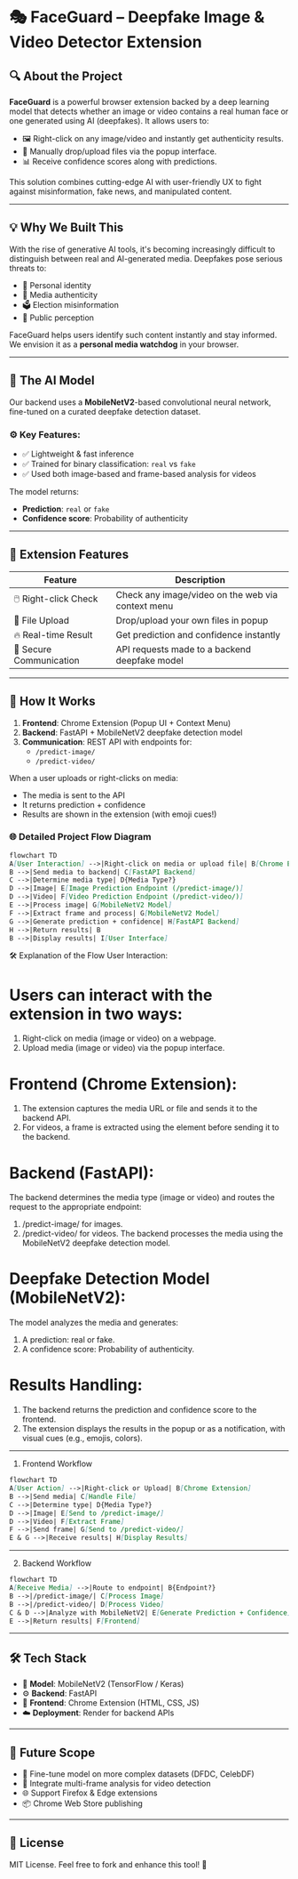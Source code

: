 # 🎭 FaceGuard – Deepfake Image & Video Detector Extension

## 🔍 About the Project

**FaceGuard** is a powerful browser extension backed by a deep learning model that detects whether an image or video contains a real human face or one generated using AI (deepfakes). It allows users to:

- 🖼️ Right-click on any image/video and instantly get authenticity results.
- 📁 Manually drop/upload files via the popup interface.
- 📊 Receive confidence scores along with predictions.

This solution combines cutting-edge AI with user-friendly UX to fight against misinformation, fake news, and manipulated content.

---

## 💡 Why We Built This

With the rise of generative AI tools, it's becoming increasingly difficult to distinguish between real and AI-generated media. Deepfakes pose serious threats to:

- 🔐 Personal identity
- 📰 Media authenticity
- 🗳️ Election misinformation
- 🧠 Public perception

FaceGuard helps users identify such content instantly and stay informed. We envision it as a **personal media watchdog** in your browser.

---

## 🧠 The AI Model

Our backend uses a **MobileNetV2**-based convolutional neural network, fine-tuned on a curated deepfake detection dataset.

### ⚙️ Key Features:

- ✅ Lightweight & fast inference
- ✅ Trained for binary classification: `real` vs `fake`
- ✅ Used both image-based and frame-based analysis for videos

The model returns:

- **Prediction**: `real` or `fake`
- **Confidence score**: Probability of authenticity

---

## 🧩 Extension Features

| Feature                 | Description                                       |
| ----------------------- | ------------------------------------------------- |
| 🖱️ Right-click Check    | Check any image/video on the web via context menu |
| 📁 File Upload          | Drop/upload your own files in popup               |
| 🔥 Real-time Result     | Get prediction and confidence instantly           |
| 🔐 Secure Communication | API requests made to a backend deepfake model     |

---

## 🚀 How It Works

1. **Frontend**: Chrome Extension (Popup UI + Context Menu)
2. **Backend**: FastAPI + MobileNetV2 deepfake detection model
3. **Communication**: REST API with endpoints for:
   - `/predict-image/`
   - `/predict-video/`

When a user uploads or right-clicks on media:

- The media is sent to the API
- It returns prediction + confidence
- Results are shown in the extension (with emoji cues!)

### 🌐 Detailed Project Flow Diagram

```markdown
flowchart TD
A[User Interaction] -->|Right-click on media or upload file| B[Chrome Extension]
B -->|Send media to backend| C[FastAPI Backend]
C -->|Determine media type| D{Media Type?}
D -->|Image| E[Image Prediction Endpoint (/predict-image/)]
D -->|Video| F[Video Prediction Endpoint (/predict-video/)]
E -->|Process image| G[MobileNetV2 Model]
F -->|Extract frame and process| G[MobileNetV2 Model]
G -->|Generate prediction + confidence| H[FastAPI Backend]
H -->|Return results| B
B -->|Display results| I[User Interface]
```

🛠️ Explanation of the Flow
User Interaction:

# Users can interact with the extension in two ways:

1. Right-click on media (image or video) on a webpage.
2. Upload media (image or video) via the popup interface.

# Frontend (Chrome Extension):

1. The extension captures the media URL or file and sends it to the backend API.
2. For videos, a frame is extracted using the <canvas> element before sending it to the backend.

# Backend (FastAPI):

The backend determines the media type (image or video) and routes the request to the appropriate endpoint:

1. /predict-image/ for images.
2. /predict-video/ for videos.
   The backend processes the media using the MobileNetV2 deepfake detection model.

# Deepfake Detection Model (MobileNetV2):

The model analyzes the media and generates:

1. A prediction: real or fake.
2. A confidence score: Probability of authenticity.

# Results Handling:

1. The backend returns the prediction and confidence score to the frontend.
2. The extension displays the results in the popup or as a notification, with visual cues (e.g., emojis, colors).

---

1. Frontend Workflow

```markdown
flowchart TD
A[User Action] -->|Right-click or Upload| B[Chrome Extension]
B -->|Send media| C[Handle File]
C -->|Determine type| D{Media Type?}
D -->|Image| E[Send to /predict-image/]
D -->|Video| F[Extract Frame]
F -->|Send frame| G[Send to /predict-video/]
E & G -->|Receive results| H[Display Results]
```

---

2. Backend Workflow

```markdown
flowchart TD
A[Receive Media] -->|Route to endpoint| B{Endpoint?}
B -->|/predict-image/| C[Process Image]
B -->|/predict-video/| D[Process Video]
C & D -->|Analyze with MobileNetV2| E[Generate Prediction + Confidence]
E -->|Return results| F[Frontend]
```

---

## 🛠️ Tech Stack

- 🧠 **Model**: MobileNetV2 (TensorFlow / Keras)
- ⚙️ **Backend**: FastAPI
- 🧩 **Frontend**: Chrome Extension (HTML, CSS, JS)
- ☁️ **Deployment**: Render for backend APIs

---

## 🤝 Future Scope

- 🧬 Fine-tune model on more complex datasets (DFDC, CelebDF)
- 🧠 Integrate multi-frame analysis for video detection
- 🌐 Support Firefox & Edge extensions
- 📦 Chrome Web Store publishing

---

## 📄 License

MIT License. Feel free to fork and enhance this tool! 🙌

